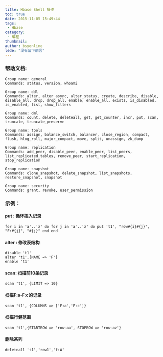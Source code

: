 ```yaml
---
title: Hbase Shell 操作
toc: true
date: 2015-11-05 15:49:44
tags:
 - Hbase
category: 
 - 编程
thumbnail: 
author: bsyonline
lede: "没有留下前言"
---
```



### 帮助文档:
```shell
Group name: general
Commands: status, version, whoami

Group name: ddl
Commands: alter, alter_async, alter_status, create, describe, disable, disable_all, drop, drop_all, enable, enable_all, exists, is_disabled, is_enabled, list, show_filters

Group name: dml
Commands: count, delete, deleteall, get, get_counter, incr, put, scan, truncate, truncate_preserve

Group name: tools
Commands: assign, balance_switch, balancer, close_region, compact, flush, hlog_roll, major_compact, move, split, unassign, zk_dump

Group name: replication
Commands: add_peer, disable_peer, enable_peer, list_peers, list_replicated_tables, remove_peer, start_replication, stop_replication

Group name: snapshot
Commands: clone_snapshot, delete_snapshot, list_snapshots, restore_snapshot, snapshot

Group name: security
Commands: grant, revoke, user_permission
```
### 示例：
#### put : 循环插入记录
```shell
for i in 'a'..'z' do for j in 'a'..'z' do put 't1', "row#{i}#{j}", "F:#{j}", "#{j}" end end
```
#### alter : 修改表结构
```shell
disable 't1'
alter 't1',{NAME => 'F'}
enable 't1'
```
#### scan: 扫描前10条记录
```shell
scan 't1', {LIMIT => 10}
```
#### 扫描F:a-F:c的记录
```shell
scan 't1', {COLUMNS => ['F:a','F:c']}
```
#### 扫描行健范围
```shell
scan 't1',{STARTROW => 'row-aa', STOPROW => 'row-az'}
```
#### 删除某列
```shell
deleteall 't1','row1','f:A'
```
